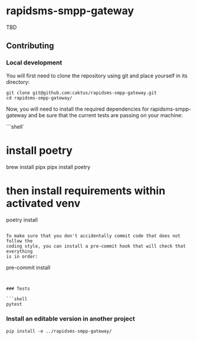 # rapidsms-smpp-gateway

TBD


## Contributing


### Local development

You will first need to clone the repository using git and place yourself in its
directory:

```shell
git clone git@github.com:caktus/rapidsms-smpp-gateway.git
cd rapidsms-smpp-gateway/
```

Now, you will need to install the required dependencies for
rapidsms-smpp-gateway and be sure that the current tests are passing on your
machine:

```shell`
# install poetry
brew install pipx
pipx install poetry
# then install requirements within activated venv
poetry install
```

To make sure that you don't accidentally commit code that does not follow the
coding style, you can install a pre-commit hook that will check that everything
is in order:

```
pre-commit install
```


### Tests

```shell
pytest
```


### Install an editable version in another project

```shell
pip install -e ../rapidsms-smpp-gateway/
```
